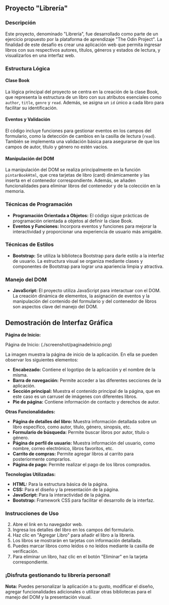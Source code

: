 ## Proyecto "Librería"

### Descripción

Este proyecto, denominado "Librería", fue desarrollado como parte de un ejercicio propuesto por la plataforma de aprendizaje "The Odin Project". La finalidad de este desafío es crear una aplicación web que permita ingresar libros con sus respectivos autores, títulos, géneros y estados de lectura, y visualizarlos en una interfaz web.

### Estructura Lógica

#### Clase Book

La lógica principal del proyecto se centra en la creación de la clase Book, que representa la estructura de un libro con sus atributos esenciales como `author`,  `title`,  `genre` y `read`. Además, se asigna un `id` único a cada libro para facilitar su identificación.

#### Eventos y Validación

El código incluye funciones para gestionar eventos en los campos del formulario, como la detección de cambios en la casilla de lectura (`read`). También se implementa una validación básica para asegurarse de que los campos de autor, título y género no estén vacíos.

#### Manipulación del DOM

La manipulación del DOM se realiza principalmente en la función `pintarBookHtml`, que crea tarjetas de libro (card) dinámicamente y las inserta en el contenedor correspondiente. Además, se añaden funcionalidades para eliminar libros del contenedor y de la colección en la memoria.

### Técnicas de Programación

-   **Programación Orientada a Objetos:** El código sigue prácticas de programación orientada a objetos al definir la clase Book.
-   **Eventos y Funciones:** Incorpora eventos y funciones para mejorar la interactividad y proporcionar una experiencia de usuario más amigable.

### Técnicas de Estilos

-   **Bootstrap:** Se utiliza la biblioteca Bootstrap para darle estilo a la interfaz de usuario. La estructura visual se organiza mediante clases y componentes de Bootstrap para lograr una apariencia limpia y atractiva.

### Manejo del DOM

-   **JavaScript:** El proyecto utiliza JavaScript para interactuar con el DOM. La creación dinámica de elementos, la asignación de eventos y la manipulación del contenido del formulario y del contenedor de libros son aspectos clave del manejo del DOM.

## Demostración de Interfaz Gráfica

**Página de Inicio:**

Página de Inicio: (./screenshot/paginadeInicio.png)

La imagen muestra la página de inicio de la aplicación. En ella se pueden observar los siguientes elementos:

-   **Encabezado:** Contiene el logotipo de la aplicación y el nombre de la misma.
-   **Barra de navegación:** Permite acceder a las diferentes secciones de la aplicación.
-   **Sección principal:** Muestra el contenido principal de la página, que en este caso es un carrusel de imágenes con diferentes libros.
-   **Pie de página:** Contiene información de contacto y derechos de autor.

**Otras Funcionalidades:**

-   **Página de detalles del libro:** Muestra información detallada sobre un libro específico, como autor, título, género, sinopsis, etc.
-   **Formulario de búsqueda:** Permite buscar libros por autor, título o género.
-   **Página de perfil de usuario:** Muestra información del usuario, como nombre, correo electrónico, libros favoritos, etc.
-   **Carrito de compras:** Permite agregar libros al carrito para posteriormente comprarlos.
-   **Página de pago:** Permite realizar el pago de los libros comprados.

**Tecnologías Utilizadas:**

-   **HTML:** Para la estructura básica de la página.
-   **CSS:** Para el diseño y la presentación de la página.
-   **JavaScript:** Para la interactividad de la página.
-   **Bootstrap:** Framework CSS para facilitar el desarrollo de la interfaz.

### Instrucciones de Uso

2.  Abre el link en tu navegador web.
4.  Ingresa los detalles del libro en los campos del formulario.
6.  Haz clic en "Agregar Libro" para añadir el libro a la librería.
8.  Los libros se mostrarán en tarjetas con información detallada.
10.  Puedes marcar libros como leídos o no leídos mediante la casilla de verificación.
12.  Para eliminar un libro, haz clic en el botón "Eliminar" en la tarjeta correspondiente.

### ¡Disfruta gestionando tu librería personal!

**Nota:** Puedes personalizar la aplicación a tu gusto, modificar el diseño, agregar funcionalidades adicionales o utilizar otras bibliotecas para el manejo del DOM y la presentación visual.
